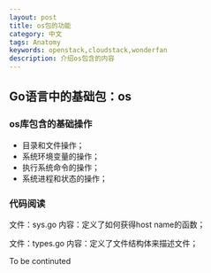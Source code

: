 ```yaml
---
layout: post
title: os包的功能
category: 中文
tags: Anatomy
keywords: openstack,cloudstack,wonderfan
description: 介绍os包含的内容
---
```


## Go语言中的基础包：os


### os库包含的基础操作

- 目录和文件操作；
- 系统环境变量的操作；
- 执行系统命令的操作；
- 系统进程和状态的操作；


### 代码阅读

文件：sys.go
内容：定义了如何获得host name的函数；

文件：types.go
内容：定义了文件结构体来描述文件；

To be continuted

